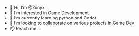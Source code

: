 - 👋 Hi, I’m @Ziinyx
- 👀 I’m interested in Game Development
- 🌱 I’m currently learning python and Godot
- 💞️ I’m looking to collaborate on various projects in Game Dev
- 📫 Reach me ...   

<!---
Ziinyx/Ziinyx is a ✨ special ✨ repository because its `README.md` (this file) appears on your GitHub profile.
You can click the Preview link to take a look at your changes.
--->
